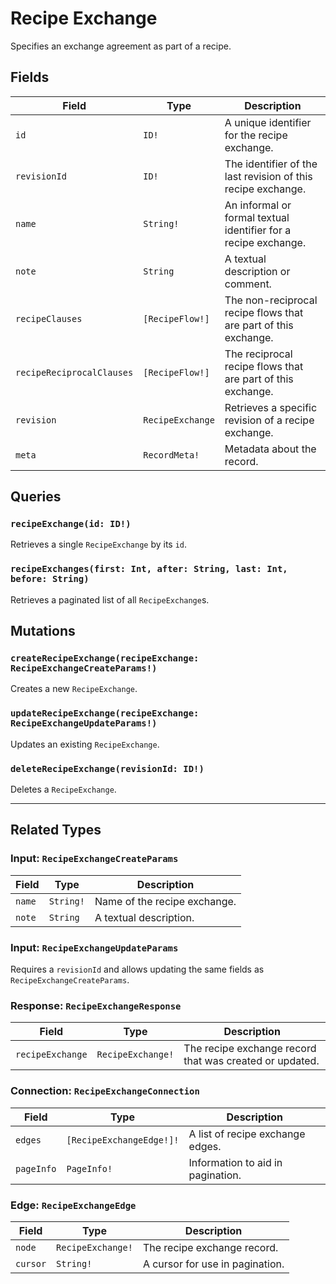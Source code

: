 # Recipe Exchange

Specifies an exchange agreement as part of a recipe.

## Fields

| Field | Type | Description |
| ----- | ---- | ----------- |
| `id` | `ID!` | A unique identifier for the recipe exchange. |
| `revisionId` | `ID!` | The identifier of the last revision of this recipe exchange. |
| `name` | `String!` | An informal or formal textual identifier for a recipe exchange. |
| `note` | `String` | A textual description or comment. |
| `recipeClauses` | `[RecipeFlow!]` | The non-reciprocal recipe flows that are part of this exchange. |
| `recipeReciprocalClauses` | `[RecipeFlow!]` | The reciprocal recipe flows that are part of this exchange. |
| `revision` | `RecipeExchange` | Retrieves a specific revision of a recipe exchange. |
| `meta` | `RecordMeta!` | Metadata about the record. |

## Queries

### `recipeExchange(id: ID!)`
Retrieves a single `RecipeExchange` by its `id`.

### `recipeExchanges(first: Int, after: String, last: Int, before: String)`
Retrieves a paginated list of all `RecipeExchange`s.

## Mutations

### `createRecipeExchange(recipeExchange: RecipeExchangeCreateParams!)`
Creates a new `RecipeExchange`.

### `updateRecipeExchange(recipeExchange: RecipeExchangeUpdateParams!)`
Updates an existing `RecipeExchange`.

### `deleteRecipeExchange(revisionId: ID!)`
Deletes a `RecipeExchange`.

---

## Related Types

### Input: `RecipeExchangeCreateParams`
| Field | Type | Description |
| ----- | ---- | ----------- |
| `name` | `String!` | Name of the recipe exchange. |
| `note` | `String` | A textual description. |

### Input: `RecipeExchangeUpdateParams`
Requires a `revisionId` and allows updating the same fields as `RecipeExchangeCreateParams`.

### Response: `RecipeExchangeResponse`
| Field | Type | Description |
| ----- | ---- | ----------- |
| `recipeExchange` | `RecipeExchange!` | The recipe exchange record that was created or updated. |

### Connection: `RecipeExchangeConnection`
| Field | Type | Description |
| ----- | ---- | ----------- |
| `edges` | `[RecipeExchangeEdge!]!` | A list of recipe exchange edges. |
| `pageInfo` | `PageInfo!` | Information to aid in pagination. |

### Edge: `RecipeExchangeEdge`
| Field | Type | Description |
| ----- | ---- | ----------- |
| `node` | `RecipeExchange!` | The recipe exchange record. |
| `cursor` | `String!` | A cursor for use in pagination. | 